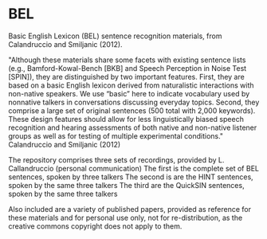 # BEL
Basic English Lexicon (BEL) sentence recognition materials, from Calandruccio and Smiljanic (2012).

"Although these materials share some facets with existing sentence lists (e.g., Bamford-Kowal-Bench [BKB] and Speech Perception in Noise Test [SPIN]), they are distinguished by two important features. First, they are based on a basic English lexicon derived from naturalistic interactions with non-native speakers. We use “basic” here to indicate vocabulary used by nonnative talkers in conversations discussing everyday topics. Second, they comprise a large set of original sentences (500 total with 2,000 keywords). These design features should allow for less linguistically biased speech recognition and hearing assessments of both native and non-native listener groups as well as for testing of multiple experimental conditions." Calandruccio and Smiljanic (2012)

The repository comprises three sets of recordings, provided by L. Callandruccio (personal communication)
The first is the complete set of BEL sentences, spoken by three talkers
The second is are the HINT sentences, spoken by the same three talkers
The third are the QuickSIN sentences, spoken by the same three talkers

Also included are a variety of published papers, provided as reference for these materials and for personal use only, not for re-distribution, as the creative commons copyright does not apply to them.
